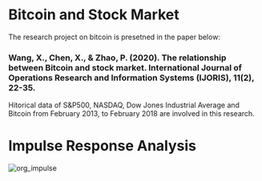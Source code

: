 # Bitcoin and Stock Market
The research project on bitcoin is presetned in the paper below:
### Wang, X., Chen, X., & Zhao, P. (2020). The relationship between Bitcoin and stock market. International Journal of Operations Research and Information Systems (IJORIS), 11(2), 22-35.
Hitorical data of S&P500, NASDAQ, Dow Jones Industrial Average and Bitcoin from February 2013, to February 2018 are involved in this research.
# Impulse Response Analysis
![org_impulse](https://user-images.githubusercontent.com/28020765/139745453-25aa80c8-4de5-4bd3-be83-0996ea33fe96.png)
